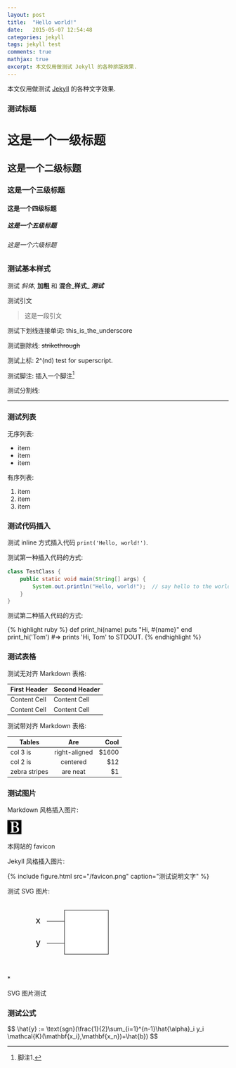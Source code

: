 ```yaml
---
layout: post
title:  "Hello world!"
date:   2015-05-07 12:54:48
categories: jekyll
tags: jekyll test
comments: true
mathjax: true
excerpt: 本文仅用做测试 Jekyll 的各种排版效果.
---
```


本文仅用做测试 [Jekyll][jekyll] 的各种文字效果.

### 测试标题

# 这是一个一级标题
## 这是一个二级标题
### 这是一个三级标题
#### 这是一个四级标题
##### 这是一个五级标题
###### 这是一个六级标题

### 测试基本样式

测试 *斜体*, **加粗** 和 **混合_样式_** ***测试***

测试引文
> 这是一段引文

测试下划线连接单词: this_is_the_underscore

测试删除线: ~~strikethrough~~

测试上标: 2^(nd) test for superscript.

测试脚注: 插入一个脚注[^1]

测试分割线:
***

### 测试列表

无序列表:

* item
* item
* item

有序列表:

1. item
2. item
3. item

### 测试代码插入

测试 inline 方式插入代码 `print('Hello, world!')`.

测试第一种插入代码的方式:

```java
class TestClass {
    public static void main(String[] args) {
        System.out.println("Hello, world!");  // say hello to the world
    }
}
```

测试第二种插入代码的方式:

<div>
{% highlight ruby %}
def print_hi(name)
  puts "Hi, #{name}"
end
print_hi('Tom')
#=> prints 'Hi, Tom' to STDOUT.
{% endhighlight %}
</div>

### 测试表格

测试无对齐 Markdown 表格:

First Header  | Second Header
------------- | -------------
Content Cell  | Content Cell
Content Cell  | Content Cell

测试带对齐 Markdown 表格:

| Tables        | Are           | Cool  |
| ------------- |:-------------:| -----:|
| col 3 is      | right-aligned | $1600 |
| col 2 is      | centered      |   $12 |
| zebra stripes | are neat      |    $1 |

### 测试图片

Markdown 风格插入图片:

![](/favicon.png)
<figcaption> 本网站的 favicon </figcaption>

Jekyll 风格插入图片:

{% include figure.html src="/favicon.png" caption="测试说明文字" %}

测试 SVG 图片:

<div class="svgdiv">
<svg width="400" height="150">
  <rect x="130" y="20" width="100" height="100" stroke="black" stroke-width="1" fill="white" />
  <line x1="90" y1="45" x2="130" y2="45" stroke="black" stroke-width="1" />
  <line x1="90" y1="95" x2="130" y2="95" stroke="black" stroke-width="1" />
  <text x="70" y="50" fill="black" text-anchor="middle" font-size="20px">x</text>
  <text x="70" y="100" fill="black" text-anchor="middle" font-size="20px">y</text>

  <text x="180" y="90" fill="black" text-anchor="middle" font-size="40px">*</text>
  <line x1="230" y1="70" x2="280" y2="70" stroke="black" stroke-width="1" />
</svg>
</div>
<figcaption> SVG 图片测试 </figcaption>

### 测试公式

<div>
$$
\hat{y} := \text{sgn}(\frac{1}{2}\sum_{i=1}^{n-1}\hat{\alpha}_i y_i \mathcal{K}(\mathbf{x_i},\mathbf{x_n})+\hat{b})
$$
</div>


[^1]: 脚注1. 

[jekyll]: http://jekyllrb.com
